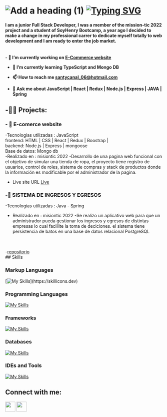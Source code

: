 ![Add a heading (1)](https://user-images.githubusercontent.com/109535432/204095015-7be0d5f8-bef0-44d2-8b43-008e3426396c.png)
[![Typing SVG](https://readme-typing-svg.herokuapp.com?font=Cascadia+Code&size=24&pause=1000&color=F7F7F7&width=435&lines=Hi%F0%9F%99%8B%E2%80%8D%E2%99%82%EF%B8%8F%2CI'm+Santiago+Canal)](https://git.io/typing-svg)
==============================

<h4> I am a junior Full Stack Developer, I was a member of the mission-tic 2022 project and a student of SoyHenry Bootcamp, a year ago I decided to make a change in my professional carrer to dedicate myself totally to web development and I am ready to enter the job market.<h4/>
<br/>
- 🔭 I’m currently working on <a href="https://scch94.github.io/frontend.devgroup/"><span>E-Commerce website<span/><a/>

- 🌱 I’m currently learning **TypeScript and Mongo DB**

- 📫 How to reach me **santycanal_06@hotmail.com**
  
- 💬 Ask me about **JavaScript | React | Redux | Node.js | Express | JAVA | Spring**
  


## -👨‍💻 Projects:
### - 📝 E-comerce website
-Tecnologias utilizadas : JavaScript
  <br/>
  frontend: HTML | CSS | React | Redux | Boostrap | 
  <br/>
  backend: Node.js | Express | mongoose
  <br/>
  Base de datos: Mongo db
<br/>
-Realizado en : misiontic 2022 
-Desarrollo de una pagina web funcional con el objetivo de simular una tienda de ropa, el proyecto tiene registro de usuarios, control de roles, sistema de compras y stack de productos donde la información es modificable por el administrador de la pagina. 
  <br/>
- Live site URL [Live](https://e-commerce-ten-swart-18.vercel.app/)

### -📝 SISTEMA DE INGRESOS Y EGRESOS
-Tecnologias utilizadas : Java - Spring
- Realizado en : misiontic 2022 
-Se realizo un aplicativo web para que un administrador pueda gestionar los
ingresos y egresos de distintas empresas lo cual faciilite la toma de deciciones. el sistema tiene persistencia de batos en una base de datos relacional PostgreSQL
<br/>
  <br/>
-<a href="https://github.com/SpeedCodeCol/proyecto"><span>repositorio<span/><a/>
<br/>
## Skills

### Markup Languages
[![My Skills](https://skillicons.dev/icons?i=html,css,bootstrap,)](https://skillicons.dev)

### Programming Languages
[![My Skills](https://skillicons.dev/icons?i=javascript,java,py)](https://skillicons.dev)

### Frameworks
[![My Skills](https://skillicons.dev/icons?i=nodejs,express,react,redux,spring)](https://skillicons.dev)

### Databases
[![My Skills](https://skillicons.dev/icons?i=mysql,mongodb)](https://skillicons.dev)

### IDEs and Tools
[![My Skills](https://skillicons.dev/icons?i=git,github,vscode)](https://skillicons.dev)
## Connect with me:
<p align="left"> <a href="https://github.com/scch94" target="_blank" rel="noreferrer"><img src="https://raw.githubusercontent.com/danielcranney/readme-generator/main/public/icons/socials/github.svg" width="32" height="32" /></a> <a href="http://www.linkedin.com/in/scch94" target="_blank" rel="noreferrer"><img src="https://raw.githubusercontent.com/danielcranney/readme-generator/main/public/icons/socials/linkedin.svg" width="32" height="32" /></a></p>
</p>

